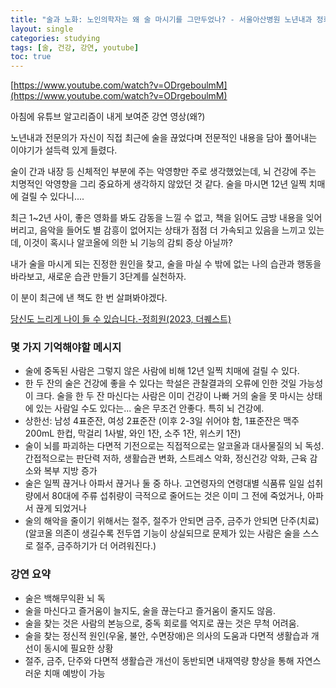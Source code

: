 ```yaml
---
title: "술과 노화: 노인의학자는 왜 술 마시기를 그만두었나? - 서울아산병원 노년내과 정희원"
layout: single
categories: studying
tags: [술, 건강, 강연, youtube]
toc: true
---
```


[https://www.youtube.com/watch?v=ODrgeboulmM](https://www.youtube.com/watch?v=ODrgeboulmM)

아침에 유튜브 알고리즘이 내게 보여준 강연 영상(왜?)

노년내과 전문의가 자신이 직접 최근에 술을 끊었다며 전문적인 내용을 담아 풀어내는 이야기가 설득력 있게 들렸다.

술이 간과 내장 등 신체적인 부분에 주는 악영향만 주로 생각했었는데, 뇌 건강에 주는 치명적인 악영향을 그리 중요하게 생각하지 않았던 것 같다. 술을 마시면 12년 일찍 치매에 걸릴 수 있다니....

최근 1~2년 사이, 좋은 영화를 봐도 감동을 느낄 수 없고, 책을 읽어도 금방 내용을 잊어버리고, 음악을 들어도 별 감흥이 없어지는 상태가 점점 더 가속되고 있음을 느끼고 있는데, 이것이 혹시나 알코올에 의한 뇌 기능의 감퇴 증상 아닐까?

내가 술을 마시게 되는 진정한 원인을 찾고, 술을 마실 수 밖에 없는 나의 습관과 행동을 바라보고, 새로운 습관 만들기 3단계를 실천하자.

이 분이 최근에 낸 책도 한 번 살펴봐야겠다.

[당신도 느리게 나이 들 수 있습니다.-정희원(2023, 더퀘스트)](https://www.aladin.co.kr/shop/wproduct.aspx?ItemId=307204828)

### 몇 가지 기억해야할 메시지

* 술에 중독된 사람은 그렇지 않은 사람에 비해 12년 일찍 치매에 걸릴 수 있다.
* 한 두 잔의 술은 건강에 좋을 수 있다는 학설은 관찰결과의 오류에 인한 것일 가능성이 크다. 술을 한 두 잔 마신다는 사람은 이미 건강이 나빠 거의 술을 못 마시는 상태에 있는 사람일 수도 있다는... 술은 무조건 안좋다. 특히 뇌 건강에. 
* 상한선: 남성 4표준잔, 여성 2표준잔 (이후 2-3일 쉬어야 함, 1표준잔은 맥주200mL 한컵, 막걸리 1사발, 와인 1잔, 소주 1잔, 위스키 1잔) 
* 술이 뇌를 파괴하는 다면적 기전으로는 직접적으로는 알코올과 대사물질의 뇌 독성. 간접적으로는 판단력 저하, 생활습관 변화, 스트레스 악화, 정신건강 악화, 근육 감소와 복부 지방 증가
* 술은 일찍 끊거나 아파서 끊거나 둘 중 하나. 고연령자의 연령대별 식품류 일일 섭취량에서 80대에 주류 섭취량이 극적으로 줄어드는 것은 이미 그 전에 죽었거나, 아파서 끊게 되었거나
* 술의 해악을 줄이기 위해서는 절주, 절주가 안되면 금주, 금주가 안되면 단주(치료)
  (알코올 의존이 생길수록 전두엽 기능이 상실되므로 문제가 있는 사람은 술을 스스로 절주, 금주하기가 더 어려워진다.)

### 강연 요약

* 술은 백해무익환 뇌 독
* 술을 마신다고 즐거움이 늘지도, 술을 끊는다고 즐거움이 줄지도 않음.
* 술을 찾는 것은 사람의 본능으로, 중독 회로를 억지로 끊는 것은 무척 어려움.
* 술을 찾는 정신적 원인(우울, 불안, 수면장애)은 의사의 도움과 다면적 생활습과 개선이 동시에 필요한 상황
* 절주, 금주, 단주와 다면적 생활습관 개선이 동반되면 내재역량 향상을 통해 자연스러운 치매 예방이 가능